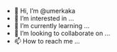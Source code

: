 - 👋 Hi, I’m @umerkaka
- 👀 I’m interested in ...
- 🌱 I’m currently learning ...
- 💞️ I’m looking to collaborate on ...
- 📫 How to reach me ...

<!---
umerkaka/umerkaka is a ✨ special ✨ repository because its `README.md` (this file) appears on your GitHub profile.
You can click the Preview link to take a look at your changes.
--->
